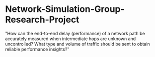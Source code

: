 # Network-Simulation-Group-Research-Project


"How can the end-to-end delay (performance) of a network path be accurately measured when intermediate hops are unknown and uncontrolled? What type and volume of traffic should be sent to obtain reliable performance insights?"
